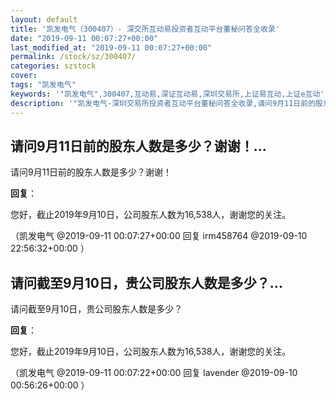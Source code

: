 ```yaml
---
layout: default
title: '凯发电气（300407）- 深交所互动易投资者互动平台董秘问答全收录'
date: "2019-09-11 00:07:27+00:00"
last_modified_at: "2019-09-11 00:07:27+00:00"
permalink: /stock/sz/300407/
categories: szstock
cover: 
tags: "凯发电气"
keywords: '"凯发电气",300407,互动易,深证互动易,深圳交易所,上证易互动,上证e互动'
description: '"凯发电气-深圳交易所投资者互动平台董秘问答全收录,请问9月11日前的股东人数是多少？谢谢！"'
---
```


## 请问9月11日前的股东人数是多少？谢谢！...

请问9月11日前的股东人数是多少？谢谢！

**回复**：

您好，截止2019年9月10日，公司股东人数为16,538人，谢谢您的关注。 

（凯发电气  @2019-09-11 00:07:27+00:00 回复 irm458764  @2019-09-10 22:56:32+00:00 ）

## 请问截至9月10日，贵公司股东人数是多少？...

请问截至9月10日，贵公司股东人数是多少？

**回复**：

您好，截止2019年9月10日，公司股东人数为16,538人，谢谢您的关注。 

（凯发电气  @2019-09-11 00:07:22+00:00 回复 lavender  @2019-09-10 00:56:26+00:00 ）

